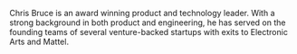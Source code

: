 Chris Bruce is an award winning product and technology leader.  With a strong background in both product and engineering, he has served on the founding teams of several venture-backed startups with exits to Electronic Arts and Mattel.